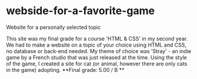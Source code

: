 # webside-for-a-favorite-game
Website for a personally selected topic

This site was my final grade for a course 'HTML & CSS' in my second year. We had to make a website on a topic of your choice using HTML and CSS, no database or back-end needed.
My theme of choice was 'Stray' -  an indie game by a French studio that was just released at the time. Using the style of the game, I created a site for cat (or animal, however there are only cats in the game) adopting.
**Final grade: 5.00 / B **
